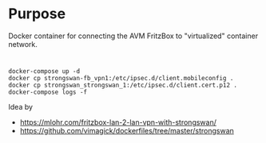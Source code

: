 # Purpose

Docker container for connecting the AVM FritzBox to "virtualized" container network. 

#

```
docker-compose up -d
docker cp strongswan-fb_vpn1:/etc/ipsec.d/client.mobileconfig .
docker cp strongswan_strongswan_1:/etc/ipsec.d/client.cert.p12 .
docker-compose logs -f
```

Idea by
* https://mlohr.com/fritzbox-lan-2-lan-vpn-with-strongswan/
* https://github.com/vimagick/dockerfiles/tree/master/strongswan
